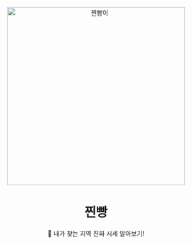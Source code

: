 <p align="middle">
<img width="400" src="https://github.com/jjinppang/CICD-practice/assets/48915018/6bf1841a-eb55-4dda-a4dc-d26fe4455cf9" alt="찐빵이"/>
</p>

<h1 align="middle">찐빵</h1>
<p align="middle">📖 내가 찾는 지역 진짜 시세 알아보기!</p>
